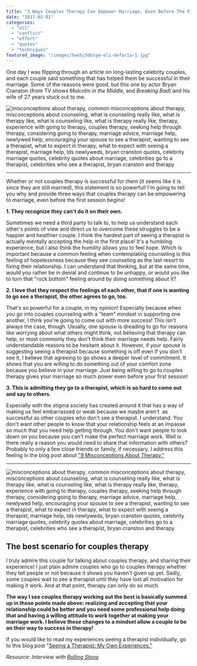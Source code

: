 ```yaml
---
title: "3 Ways Couples Therapy Can Empower Marriage, Even Before The First Session"
date: "2017-02-01"
categories: 
  - "all"
  - "conflict"
  - "effort"
  - "quotes"
  - "techniques"
featured_image: "/images/hwxbj5dnsym-eli-defaria-1.jpg"
---
```


One day I was flipping through an article on long-lasting celebrity couples, and each couple said something that has helped them be successful in their marriage. Some of the reasons were good, but this one by actor Bryan Cranston (from TV shows _Malcolm in the Middle_, and _Breaking Bad_) and his wife of 27 years stuck out to me.

![misconceptions about therapy, common misconceptions about therapy, misconceptions about counseling, what is counseling really like, what is therapy like, what is counseling like, what is therapy really like, therapy, experience with going to therapy, couples therapy, seeking help through therapy, considering going to therapy, marriage advice, marriage help, newlywed help, encouraging your spouse to see a therapist, wanting to see a therapist, what to expect in therapy, what to expect with seeing a therapist, marriage help, lds newlyweds, bryan cranston quotes, celebrity marriage quotes, celebrity quotes about marriage, celebrities go to a therapist, celebrities who see a therapist, bryan cranston and therapy](/images/bryan-cranston-quote-on-therapy-1.png)

* * *

Whether or not couples therapy is successful for them (it seems like it is since they are still married), this statement is so powerful! I'm going to tell you why and provide three ways that couples therapy can be empowering to marriage, even before the first session begins!

**1\. They recognize they can't do it on their own.**

Sometimes we need a third party to talk to, to help us understand each other's points of view and direct us to overcome these struggles to be a happier and healthier couple. I think the hardest part of seeing a therapist is actually mentally accepting the help in the first place! It's a humbling experience, but I also think the humility allows you to feel hope. Which is important because a common feeling when contemplating counseling is this feeling of hopelessness because they see counseling as the last resort to fixing their relationship. I can understand that thinking, but at the same time, would you rather be in denial and continue to be unhappy, or would you like to turn that "rock bottom" feeling around by doing something about it?

**2\. I love that they respect the feelings of each other, that if one is wanting to go see a therapist, the other agrees to go, too.**

That's so powerful for a couple, in my opinion! Especially because when you go into couples counseling with a "team" mindset in supporting one another, I think you're going to come out with more success! This isn't always the case, though. Usually, one spouse is dreading to go for reasons like worrying about what others might think, not believing that therapy can help, or most commonly they don't think their marriage needs help. Fairly understandable reasons to be hesitant about it. However, if your spouse is suggesting seeing a therapist because something is off even if you don't see it, I believe that agreeing to go shows a deeper level of commitment. It shows that you are willing to do something out of your comfort zone because you believe in your marriage. Just being willing to go to couples therapy gives your marriage so much power even before your first session!

**3\. This is admitting they go to a therapist, which is so hard to come out and say to others**.

Especially with the stigma society has created around it that has a way of making us feel embarrassed or weak because we maybe aren't  as successful as other couples who don't see a therapist. I understand. You don't want other people to know that your relationship feels at an impasse so much that you need help getting through. You don't want people to look down on you because you can't make the perfect marriage work. Well is there really a reason you would need to share that information with others? Probably to only a few close friends or family, if necessary. I address this feeling in the blog post about ["9 Misconceptions About Therapy."](http://freshlymarried.com/9-misconceptions-about-therapy/)

* * *

![misconceptions about therapy, common misconceptions about therapy, misconceptions about counseling, what is counseling really like, what is therapy like, what is counseling like, what is therapy really like, therapy, experience with going to therapy, couples therapy, seeking help through therapy, considering going to therapy, marriage advice, marriage help, newlywed help, encouraging your spouse to see a therapist, wanting to see a therapist, what to expect in therapy, what to expect with seeing a therapist, marriage help, lds newlyweds, bryan cranston quotes, celebrity marriage quotes, celebrity quotes about marriage, celebrities go to a therapist, celebrities who see a therapist, bryan cranston and therapy](/images/xlbjdtrqk8-shelby-deeter.jpg)

## The best scenario for couples therapy

I truly admire this couple for talking about couples therapy, and sharing their experience! I just plain admire couples who go to couples therapy whether they tell people or not because it shows you haven't given up yet. Sadly, some couples wait to see a therapist until they have lost all motivation for making it work. And at that point, therapy can only do so much.

**The way I see couples therapy working out the best is basically summed up in those points made above: realizing and accepting that your relationship could be better and you need some professional help doing that and having a willing attitude to work together at making your marriage work. I believe these changes to a mindset allow a couple to be on their way to success in therapy!**

If you would like to read my experiences seeing a therapist individually, go to this blog post "[Seeing a Therapist: My Own Experiences."](http://freshlymarried.com/seeing-a-therapist-my-own-experiences/)

_Resource: Interview with [Rolling Stone](http://www.rollingstone.com/tv/news/breaking-bad-q-a-bryan-cranston-on-walter-whites-morality-20130913)_
